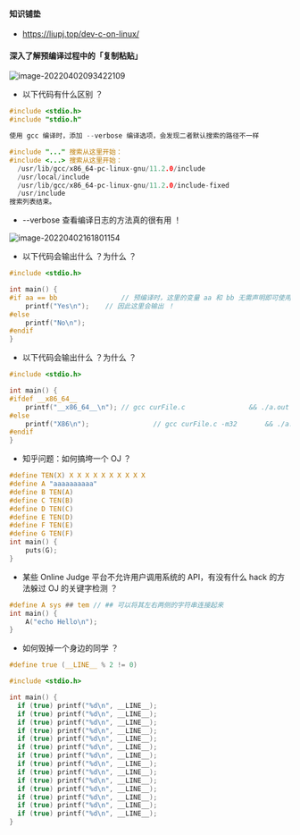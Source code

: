 #### 知识铺垫

- https://liupj.top/dev-c-on-linux/

#### 深入了解预编译过程中的「复制粘贴」

![image-20220402093422109](https://aliyun-oss-lpj.oss-cn-qingdao.aliyuncs.com/images/by-picgo/image-20220402093422109.png)

- 以下代码有什么区别 ？

```c
#include <stdio.h>
#include "stdio.h"

使用 gcc 编译时，添加 --verbose 编译选项，会发现二者默认搜索的路径不一样

#include "..." 搜索从这里开始：
#include <...> 搜索从这里开始：
  /usr/lib/gcc/x86_64-pc-linux-gnu/11.2.0/include
  /usr/local/include
  /usr/lib/gcc/x86_64-pc-linux-gnu/11.2.0/include-fixed
  /usr/include
搜索列表结束。
```

- --verbose 查看编译日志的方法真的很有用 ！

![image-20220402161801154](https://aliyun-oss-lpj.oss-cn-qingdao.aliyuncs.com/images/by-picgo/image-20220402161801154.png)

- 以下代码会输出什么 ？为什么 ？

```c
#include <stdio.h>

int main() {
#if aa == bb				// 预编译时，这里的变量 aa 和 bb 无需声明即可使用，初始值都为空，因此二者确实相等
	printf("Yes\n");	// 因此这里会输出 ！
#else
	printf("No\n");
#endif
}
```

- 以下代码会输出什么 ？为什么 ？

```c
#include <stdio.h>

int main() {
#ifdef __x86_64__
	printf("__x86_64__\n");	// gcc curFile.c				&& ./a.out => 输出本行
#else
	printf("X86\n");				// gcc curFile.c -m32		&& ./a.out => 输出本行
#endif
}
```

- 知乎问题：如何搞垮一个 OJ ？

```c
#define TEN(X) X X X X X X X X X X
#define A "aaaaaaaaaa"
#define B TEN(A)
#define C TEN(B)
#define D TEN(C)
#define E TEN(D)
#define F TEN(E)
#define G TEN(F)
int main() {
	puts(G);
}
```

- 某些 Online Judge 平台不允许用户调用系统的 API，有没有什么 hack 的方法躲过 OJ 的关键字检测 ？

```c
#define A sys ## tem // ## 可以将其左右两侧的字符串连接起来
int main() {
	A("echo Hello\n");
}
```

- 如何毁掉一个身边的同学 ？

```c
#define true (__LINE__ % 2 != 0)

#include <stdio.h>

int main() {
  if (true) printf("%d\n", __LINE__);
  if (true) printf("%d\n", __LINE__);
  if (true) printf("%d\n", __LINE__);
  if (true) printf("%d\n", __LINE__);
  if (true) printf("%d\n", __LINE__);
  if (true) printf("%d\n", __LINE__);
  if (true) printf("%d\n", __LINE__);
  if (true) printf("%d\n", __LINE__);
  if (true) printf("%d\n", __LINE__);
  if (true) printf("%d\n", __LINE__);
  if (true) printf("%d\n", __LINE__);
  if (true) printf("%d\n", __LINE__);
  if (true) printf("%d\n", __LINE__);
  if (true) printf("%d\n", __LINE__);
}
```

